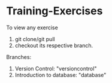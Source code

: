 # Training-Exercises
To view any exercise
  1. git clone/git pull
  2. checkout its respective branch.

Branches:
  1. Version Control: "versioncontrol"
  2. Introduction to database: "database"
